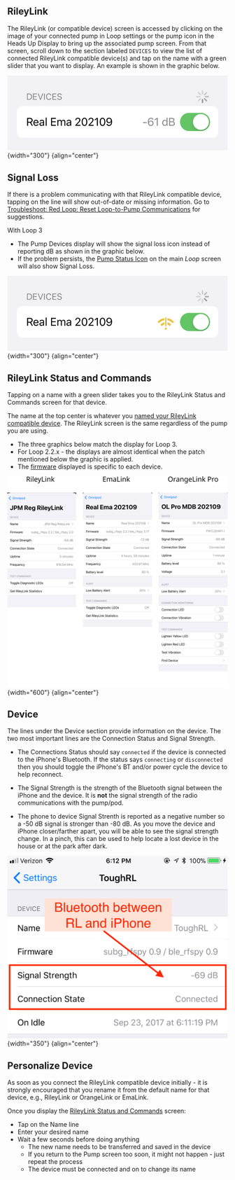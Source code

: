 ## RileyLink

The RileyLink (or compatible device) screen is accessed by clicking on the image of your connected pump in Loop settings or the pump icon in the Heads Up Display to bring up the associated pump screen. From that screen, scroll down to the section labeled `DEVICES` to view the list of connected RileyLink compatible device(s) and tap on the name with a green slider that you want to display. An example is shown in the graphic below.

![rileylink display with good comms](img/pod-rl-comms-good.svg){width="300"}
{align="center"}

## Signal Loss

If there is a problem communicating with that RileyLink compatible device, tapping on the line will show out-of-date or missing information. Go to [Troubleshoot: Red Loop: Reset Loop-to-Pump Communications](../troubleshooting/red-loop.md#reset-loop-to-pump-communications) for suggestions.

With Loop 3

* The Pump Devices display will show the signal loss icon instead of reporting dB as shown in the graphic below. 
* If the problem persists, the [Pump Status Icon](displays-v3.md#pump-status-icon) on the main *Loop* screen will also show Signal Loss.

![rileylink display with bad comms](img/pod-rl-comms-bad.svg){width="300"}
{align="center"}

## RileyLink Status and Commands

Tapping on a name with a green slider takes you to the RileyLink Status and Commands screen for that device.

The name at the top center is whatever you [named your RileyLink compatible device](#personalize-device). The RileyLink screen is the same regardless of the pump you are using.

* The three graphics below match the display for Loop 3. 
* For Loop 2.2.x - the displays are almost identical when the patch mentioned below the graphic is applied.
* The [firmware](../faqs/rileylink-faqs.md#firmware-version) displayed is specific to each device. 


![example rileylink screens for riley, ema, orange for loop 3](img/rl-comp-loop-3.svg){width="600"}
{align="center"}

## Device

The lines under the Device section provide information on the device. The two most important lines are the Connection Status and Signal Strength.

* The Connections Status should say `connected` if the device is connected to the iPhone's Bluetooth. If the status says `connecting` or `disconnected` then you should toggle the iPhone's BT and/or power cycle the device to help reconnect.

* The Signal Strength is the strength of the Bluetooth signal between the iPhone and the device.  It is **not** the signal strength of the radio communications with the pump/pod.  

* The phone to device Signal Strenth is reported as a negative number so a -50&nbsp;dB signal is stronger than -80&nbsp;dB. As you move the device and iPhone closer/farther apart, you will be able to see the signal strength change. In a pinch, this can be used to help locate a lost device in the house or at the park after dark.

![img/RL_bt.jpg](img/RL_bt.jpg){width="350"}
{align="center"}

## Personalize Device

As soon as you connect the RileyLink compatible device initially - it is strongly encouraged that you rename it from the default name for that device, e.g., RileyLink or OrangeLink or EmaLink.

Once you display the [RileyLink Status and Commands](#rileylink-status-and-commands) screen:

* Tap on the Name line
* Enter your desired name
* Wait a few seconds before doing anything
    * The new name needs to be transferred and saved in the device
    * If you return to the Pump screen too soon, it might not happen - just repeat the process
    * The device must be connected and on to change its name
